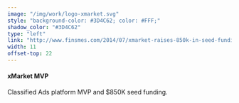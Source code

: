 ```yaml
---
image: "/img/work/logo-xmarket.svg"
style: "background-color: #3D4C62; color: #FFF;"
shadow_color: "#3D4C62"
type: "left"
link: "http://www.finsmes.com/2014/07/xmarket-raises-850k-in-seed-funding.html"
width: 11
offset-top: 22
---
```

#### xMarket MVP
Classified Ads platform MVP and $850K seed funding.

